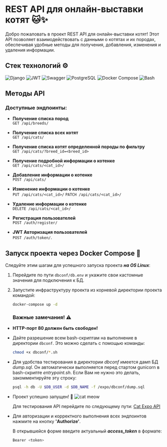 # REST API для онлайн-выставки котят 🐱✨

Добро пожаловать в проект REST API для онлайн-выставки котят! Этот API позволяет взаимодействовать с данными о котятах и их породах, обеспечивая удобные методы для получения, добавления, изменения и удаления информации.

## Стек технологий ⚙️

![Django](https://img.icons8.com/color/48/000000/django.png)
![JWT](https://img.icons8.com/?size=48&id=rHpveptSuwDz&format=png&color=000000)
![Swagger](https://img.shields.io/badge/Swagger-85EA2D?logo=swagger&logoColor=white&style=for-the-badge)
![PostgreSQL](https://img.icons8.com/color/48/000000/postgreesql.png)
![Docker Compose](https://img.icons8.com/ios/48/000000/docker.png)
![Bash](https://img.icons8.com/color/48/000000/bash.png)

## Методы API

### Доступные эндпоинты:

- **Получение списка пород**  
  `GET /api/breeds/`

- **Получение списка всех котят**  
  `GET /api/cats/`

- **Получение списка котят определенной породы по фильтру**  
  `GET /api/cats/?breed_id=<breed_id>`

- **Получение подробной информации о котенке**  
  `GET /api/cats/<cat_id>/`

- **Добавление информации о котенке**  
  `POST /api/cats/`

- **Изменение информации о котенке**  
  `PUT /api/cats/<cat_id>/`
   `PATCH /api/cats/<cat_id>/`

- **Удаление информации о котенке**  
  `DELETE /api/cats/<cat_id>/`

- **Регистрация пользователей**  
  `POST /auth/register/`

- **JWT Авторизация пользователей**  
  `POST /auth/token/`.

## Запуск проекта через Docker Compose 🐳

Следуйте этим шагам для успешного запуска проекта **_на OS Linux_**:

1. Перейдите по пути `dbconf/db.env` и укажите свои кастомные значения для 
   подключения к БД.
  
2. Запустите инфраструктуру проекта из корневой директории проекта командой: 
   ```bash
   docker-compose up -d
   ```
   ### Важные замечания! ⚠️

- **HTTP-порт 80 должен быть свободен!**
- Дайте разрешение всем bash-скриптам на выполнение в директории `dbconf`. Это можно сделать с помощью команды:

  ```bash
  chmod +x dbconf/*.sh
  ```
- Для удобства тестирования в директории _dbconf_ имеется дамп БД _dump.sql_. 
Он автоматически выполняется перед стартом gunicorn в bash-скрипте _entrypoint.sh_. 
Если Вам не нужно это делать, закомментируйте эту строку:
    ```bash
    psql -h db -U $DB_USER -d $DB_NAME -f /expo/dbconf/dump.sql
    ```

- Проект успешно запущен! 🎉 ![cat meow](https://img.icons8.com/?size=30&id=8VdeCQ3puqEp&format=png&color=000000)

    Для тестирования API перейдите по следующему 
    пути: [Cat Expo API](http://localhost/api/docs)

- Для авторизации и корректного выполнения всех эндпоинтов нажмите на кнопку 
**'Authorize'**. 

    В открывшейся форме введите актуальный _**access_token**_ в формате:
    ```bash
    Bearer <token> 
    ```
